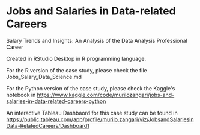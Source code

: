 # Jobs and Salaries in Data-related Careers
Salary Trends and Insights: An Analysis of the Data Analysis Professional Career

Created in RStudio Desktop in R programming language.

For the R version of the case study, please check the file Jobs_Salary_Data_Science.md

For the Python version of the case study, please check the Kaggle's notebook in https://www.kaggle.com/code/murilozangari/jobs-and-salaries-in-data-related-careers-python

An interactive Tableau Dashbaord for this case study can be found in https://public.tableau.com/app/profile/murilo.zangari/viz/JobsandSalariesinData-RelatedCareers/Dashboard1
